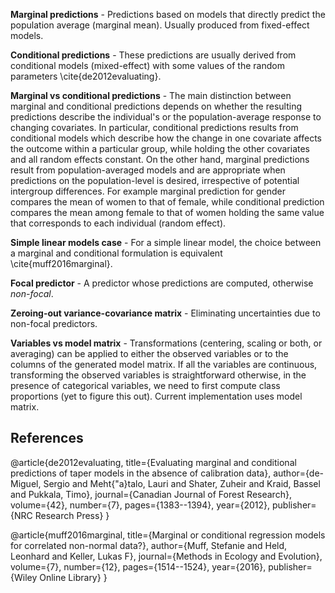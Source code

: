 

**Marginal predictions** - Predictions based on models that directly predict the population average (marginal mean). Usually produced from fixed-effect models.

**Conditional predictions** - These predictions are usually derived from conditional models (mixed-effect) with some values of the random parameters \cite{de2012evaluating}.

**Marginal vs conditional predictions** - The main distinction between marginal and conditional predictions depends on whether the resulting predictions describe the individual's or the population-average response to changing covariates. In particular, conditional predictions results from conditional models which describe how the change in one covariate affects the outcome within a particular group, while holding the other covariates and all random effects constant. On the other hand, marginal predictions result from population-averaged models and are appropriate when predictions on the population-level is desired, irrespective of potential intergroup differences. For example marginal prediction for gender compares the mean of women to that of female, while conditional prediction compares the mean among female to that of women holding the same value that corresponds to each individual (random effect).

**Simple linear models case** - For a simple linear model, the choice between a marginal and conditional formulation is equivalent \cite{muff2016marginal}.

**Focal predictor** - A predictor whose predictions are computed, otherwise _non-focal_.

**Zeroing-out variance-covariance matrix** - Eliminating uncertainties due to non-focal predictors.

**Variables vs model matrix** - Transformations (centering, scaling or both, or averaging) can be applied to either the observed variables or to the columns of the generated model matrix. If all the variables are continuous, transforming the observed variables is straightforward otherwise, in the presence of categorical variables, we need to first compute class proportions (yet to figure this out). Current implementation uses model matrix.


## References 

@article{de2012evaluating,
  title={Evaluating marginal and conditional predictions of taper models in the absence of calibration data},
  author={de-Miguel, Sergio and Meht{\"a}talo, Lauri and Shater, Zuheir and Kraid, Bassel and Pukkala, Timo},
  journal={Canadian Journal of Forest Research},
  volume={42},
  number={7},
  pages={1383--1394},
  year={2012},
  publisher={NRC Research Press}
}

@article{muff2016marginal,
  title={Marginal or conditional regression models for correlated non-normal data?},
  author={Muff, Stefanie and Held, Leonhard and Keller, Lukas F},
  journal={Methods in Ecology and Evolution},
  volume={7},
  number={12},
  pages={1514--1524},
  year={2016},
  publisher={Wiley Online Library}
}

